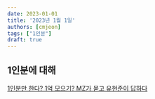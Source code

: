 ```yaml
---
date: 2023-01-01
title: '2023년 1월 1일'
authors: [cmjeon]
tags: ["1인분"]
draft: true
---
```


## 1인분에 대해

[1인분만 한다? 1억 모으기? MZ가 묻고 유현준이 답하다](https://youtu.be/KyEcHCKrwHc)